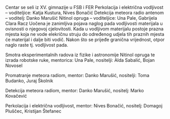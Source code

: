 Centar se seli iz XV. gimnazije u FSB i FER
Perkolacija i električna vodljivost
 – voditeljice: Katja Kustura, Nives Bonačić
Detekcija meteora radio antenom
 – voditelj: Danko Marušić
Nitinol opruga
 – voditeljice: Una Pale, Gabrijela Clara Racz
Uočena je zanimljiva pojava naglog pada vodljivosti materijala u ovisnosti o njegovoj cjelovitosti. Kada u vodljivom materijalu postoje prazna mjesta koja ne vode elekričnu struju do određenog udjela tih praznih mjesta će materijal i dalje biti vodič. Nakon što se prijeđe granična vrijednost, otpor naglo raste tj. vodljivost pada.

Smotra eksperimentalnih radova iz fizike i astronomije
Nitinol opruga te izrada robotske ruke, mentorica: Una Pale, nositelji: Alda Sabalić, Bojan Novosel

Promatranje meteora radiom, mentor: Danko Marušić, nositelji: Toma Budanko, Juraj Školnik

Detekcija meteora radiom, mentor: Danko Marušić, nositelj: Marko Kovačević

Perkolacija i električna vodljivost, mentor: Nives Bonačić, nositelj: Domagoj Pluščec, Kristijan Štefanec